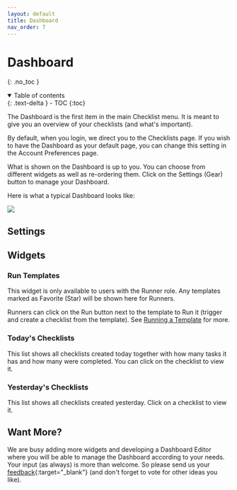 ```yaml
---
layout: default
title: Dashboard
nav_order: 7
---
```

# Dashboard
{: .no_toc }

<details open markdown="block">
  <summary>
    Table of contents
  </summary>
  {: .text-delta }
- TOC
{:toc}
</details>

The Dashboard is the first item in the main Checklist menu. It is meant to give you an overview of your checklists (and what's important). 

By default, when you login, we direct you to the Checklists page. If you wish to have the Dashboard as your default page, you can change this setting in the Account Preferences page.

What is shown on the Dashboard is up to you. You can choose from different widgets as well as re-ordering them. Click on the Settings (Gear) button to manage your Dashboard.

Here is what a typical Dashboard looks like:

![](/assets/images/dashboard/dashboard.png)

## Settings

## Widgets

### Run Templates
This widget is only available to users with the Runner role. Any templates marked as Favorite (Star) will be shown here for Runners. 

Runners can click on the Run button next to the template to Run it (trigger and create a checklist from the template). See [Running a Template](/templates/templates/#running-templates) for more.

### Today's Checklists
This list shows all checklists created today together with how many tasks it has and how many were completed. You can click on the checklist to view it.

### Yesterday's Checklists
This list shows all checklists created yesterday. Click on a checklist to view it. 

## Want More?
We are busy adding more widgets and developing a Dashboard Editor where you will be able to manage the Dashboard according to your needs. Your input (as always) is more than welcome. So please send us your [feedback](https://checklist.com/feedback){:target="_blank"} (and don't forget to vote for other ideas you like).